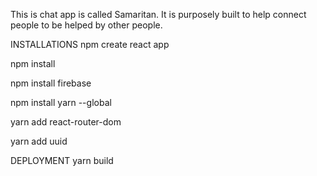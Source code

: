 This is chat app is called Samaritan. It is purposely built to help connect people to be helped by other people. 

INSTALLATIONS
npm create react app

npm install

npm install firebase

npm install yarn --global

yarn add react-router-dom

yarn add uuid

DEPLOYMENT
yarn build

